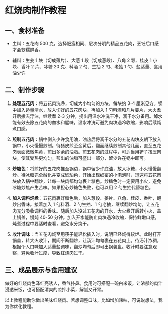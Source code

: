 # 红烧肉制作教程

## 一、食材准备

- 主料：五花肉 500 克，选择肥瘦相间、层次分明的精品五花肉，烹饪后口感才会软糯鲜香。

- 辅料：生姜 1 块（切成薄片）、大葱 1 段（切成葱段）、八角 2 颗、桂皮 1 小块、香叶 2 片、冰糖 20 克、料酒 2 勺、生抽 2 勺、老抽 1 勺、盐适量、食用油少许

## 二、制作步骤

1. **处理五花肉**：将五花肉洗净，切成大小均匀的方块，每块约 3-4 厘米见方。锅中加入适量清水，放入切好的五花肉块，再加入 1 勺料酒和几片姜片，大火煮开后撇去浮沫，继续煮 2-3 分钟，捞出用温水冲洗干净，沥干水分备用。焯水能有效去除五花肉的血水和腥味，温水冲洗可避免肉块遇冷收缩，影响后续炖煮口感。

1. **煎制五花肉**：锅中倒入少许食用油，油热后将沥干水分的五花肉块皮朝下放入锅中，小火慢慢煎制。待猪皮煎至金黄后，翻面继续煎制其他几面，直至五花肉表面微微焦黄，煎出多余的油脂。煎五花肉的过程中，可适当用铲子按压肉块，使其受热更均匀，煎出的油脂可盛出一部分，留少许在锅中即可。

1. **炒糖色**：将煎好的五花肉推至锅边，锅中留少许底油，放入冰糖，小火慢慢翻炒。待冰糖完全融化并变成琥珀色，开始出现细密的小泡泡时，迅速将五花肉块放入锅中翻炒，让每一块肉都均匀裹上糖色。炒糖色时一定要用小火，避免冰糖炒焦产生苦味。如果担心炒糖色失败，也可以用 2 勺生抽代替糖色。

1. **加入调料炖煮**：五花肉裹好糖色后，加入葱段、姜片、八角、桂皮、香叶，翻炒出香味。接着加入 1 勺料酒、2 勺生抽、1 勺老抽，继续翻炒均匀，让五花肉充分吸收调料的香味。随后加入没过五花肉的开水，大火煮开后转小火，盖上锅盖，慢炖 40-50 分钟。加入开水能防止肉块遇冷收缩，保持鲜嫩口感，炖煮过程中要适时查看，避免水分烧干。

1. **收汁调味**：当五花肉炖至用筷子能轻松插入时，说明已经炖得软烂。此时打开锅盖，转大火收汁，期间不断翻炒，让汤汁均匀裹在五花肉上。待汤汁浓稠，根据个人口味加入适量盐调味，翻炒均匀后即可出锅装盘。收汁时要注意观察，避免收汁过度，导致红烧肉过干。

## 三、成品展示与食用建议

做好的红烧肉色泽红亮诱人，香气扑鼻。食用时可搭配一碗白米饭，让浓郁的肉汁浸透米饭，也可搭配清爽的凉拌小菜，解腻又开胃。

以上教程能助你做出美味红烧肉。若想调整口味，比如增加辣味，可说说想法，我为你优化教程。
